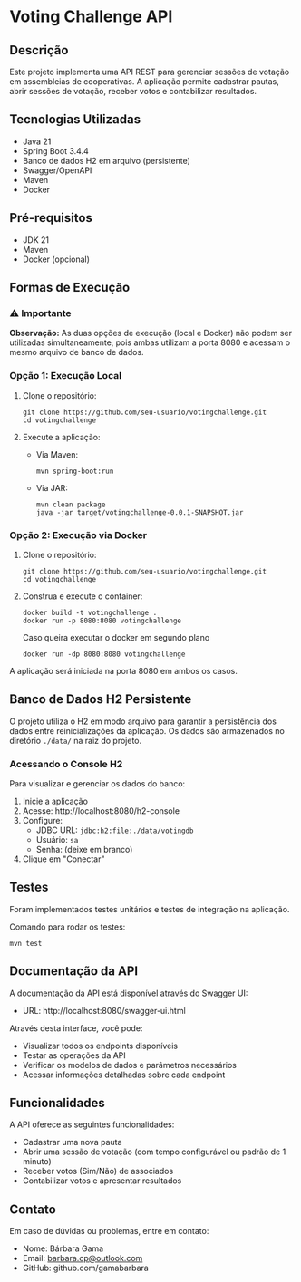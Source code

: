 # Voting Challenge API

## Descrição
Este projeto implementa uma API REST para gerenciar sessões de votação em assembleias de cooperativas. A aplicação permite cadastrar pautas, abrir sessões de votação, receber votos e contabilizar resultados.

## Tecnologias Utilizadas
- Java 21
- Spring Boot 3.4.4
- Banco de dados H2 em arquivo (persistente)
- Swagger/OpenAPI
- Maven
- Docker

## Pré-requisitos
- JDK 21
- Maven
- Docker (opcional)

## Formas de Execução

### ⚠️ Importante
**Observação:** As duas opções de execução (local e Docker) não podem ser utilizadas simultaneamente, pois ambas utilizam a porta 8080 e acessam o mesmo arquivo de banco de dados.

### Opção 1: Execução Local

1. Clone o repositório:
   ```
   git clone https://github.com/seu-usuario/votingchallenge.git
   cd votingchallenge
   ```

2. Execute a aplicação:
   - Via Maven:
     ```
     mvn spring-boot:run
     ```
   - Via JAR:
     ```
     mvn clean package
     java -jar target/votingchallenge-0.0.1-SNAPSHOT.jar
     ```

### Opção 2: Execução via Docker

1. Clone o repositório:
   ```
   git clone https://github.com/seu-usuario/votingchallenge.git
   cd votingchallenge
   ```

2. Construa e execute o container:
   ```
   docker build -t votingchallenge .
   docker run -p 8080:8080 votingchallenge
   ```
   Caso queira executar o docker em segundo plano
   ```
   docker run -dp 8080:8080 votingchallenge
   ```

A aplicação será iniciada na porta 8080 em ambos os casos.

## Banco de Dados H2 Persistente
O projeto utiliza o H2 em modo arquivo para garantir a persistência dos dados entre reinicializações da aplicação. Os dados são armazenados no diretório `./data/` na raiz do projeto.

### Acessando o Console H2
Para visualizar e gerenciar os dados do banco:
1. Inicie a aplicação
2. Acesse: http://localhost:8080/h2-console
3. Configure:
   - JDBC URL: `jdbc:h2:file:./data/votingdb`
   - Usuário: `sa`
   - Senha: (deixe em branco)
4. Clique em "Conectar"

## Testes

Foram implementados testes unitários e testes de integração na aplicação.

Comando para rodar os testes:

   ```
   mvn test
   ```

## Documentação da API
A documentação da API está disponível através do Swagger UI:
- URL: http://localhost:8080/swagger-ui.html

Através desta interface, você pode:
- Visualizar todos os endpoints disponíveis
- Testar as operações da API
- Verificar os modelos de dados e parâmetros necessários
- Acessar informações detalhadas sobre cada endpoint

## Funcionalidades
A API oferece as seguintes funcionalidades:
- Cadastrar uma nova pauta
- Abrir uma sessão de votação (com tempo configurável ou padrão de 1 minuto)
- Receber votos (Sim/Não) de associados
- Contabilizar votos e apresentar resultados

## Contato
Em caso de dúvidas ou problemas, entre em contato:
- Nome: Bárbara Gama
- Email: barbara.cp@outlook.com
- GitHub: github.com/gamabarbara
